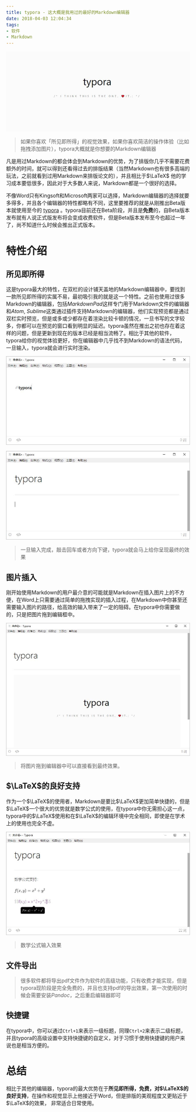 ```yaml
---
title: typora - 这大概是我用过的最好的Markdown编辑器
date: 2018-04-03 12:04:34
tags:
- 软件
- Markdown
---
```


![typora](typora-into/typora.jpg)

> 如果你喜欢「所见即所得」的视觉效果，如果你喜欢简洁的操作体验（比如拖拽添加图片），typora大概就是你想要的Markdown编辑器

<!--more-->

凡是用过Markdown的都会体会到Markdown的优势，为了排版你几乎不需要花费额外的时间，就可以得到还看得过去的排版结果（当然Markdown也有很多高端的玩法，之前就看到过用Markdown来排版论文的），并且相比于$\LaTeX$ 他的学习成本要低很多，因此对于大多数人来说，Markdown都是一个很好的选择。

不像Word只有Kingsoft和Microsoft两家可以选择，Markdown编辑器的选择就要多得多，并且各个编辑器的特性都略有不同，这里要推荐的就是从刚推出Beta版本就使用至今的 [typora](https://www.typora.io/) 。typora目前还在Beta阶段，并且是**免费**的，自Beta版本发布就有人说正式版发布将会变成收费软件，但是Beta版本发布至今也超过一年了，尚不知道什么时候会推出正式版本。

# 特性介绍

## 所见即所得

这是typora最大的特性，在双栏的设计铺天盖地的Markdown编辑器中，要找到一款所见即所得的实属不易，最初吸引我的就是这一个特性。之前也使用过很多Markdown的编辑器，包括*MarkdownPad*这样专门用于Markdown文件的编辑器和*Atom*, *Sublime*这类通过插件支持Markdown的编辑器，他们实现预览都是通过双栏实时预览，但是或多或少都存在着渲染比较卡顿的情况，一旦书写的文字较多，你都可以在预览的窗口看到明显的延迟。typora虽然在推出之初也存在着这样的问题，但是更新到现在的版本已经是相当流畅了。相比于其他的软件，typora给你的视觉体验更好，你在编辑器中几乎找不到Markdown的语法代码，一旦输入，typora就会进行实时渲染。

![1](typora-into/1.jpg)

![2](typora-into/2.jpg)

> 一旦输入完成，敲击回车或者方向下键，typora就会马上给你呈现最终的效果

## 图片插入

刚开始使用Markdown的用户最介意的可能就是Markdown在插入图片上的不方便，在Word上只需要通过简单的拖拽实现的插入过程，在Markdown中你甚至还需要输入图片的路径，给高效的输入带来了一定的阻碍。在typora中你需要做的，只是把图片拖到编辑框中。

![3](typora-into/3.jpg)

> 将图片拖到编辑器中可以直接看到最终效果。

## $\LaTeX$的良好支持

作为一个$\LaTeX$的使用者，Markdown是要比$\LaTeX$更加简单快捷的，但是$\LaTeX$一个很大的优势就是数学公式的使用，在typora中你无需担心这一点，typora中的$\LaTeX$使用和在$\LaTeX$的编辑环境中完全相同，即使是在学术上的使用也完全不虚。

![4](typora-into/4.jpg)

> 数学公式输入效果

## 文件导出

> 很多软件都将导出pdf文件作为软件的高级功能，只有收费才能实现，但是typora现阶段是完全免费的，并且也支持pdf的导出效果，第一次使用的时候会需要安装*Pandoc*，之后重启编辑器即可

## 快捷键

在typora中，你可以通过`Ctrl+1`来表示一级标题，同理`Ctrl+2`来表示二级标题，并且typora的高级设置中支持快捷键的自定义，对于习惯于使用快捷键的用户来说也是相当方便的。 

# 总结

相比于其他的编辑器，typora的最大优势在于**所见即所得，免费，对$\LaTeX$的良好支持**，在操作和视觉显示上他接近于Word，但是排版的美观程度又更贴近于$\LaTeX$的效果， 非常适合日常使用。